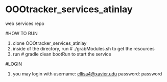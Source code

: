 # OOOtracker_services_atinlay
web services repo

#HOW TO RUN
1) clone OOOtracker_services_atinlay
2) inside of the directory, run # ./grabModules.sh to get the resources
3) run # gradle clean bootRun to start the service


#LOGIN
1) you may login with username: ellisa4@xavier.udu password: password
